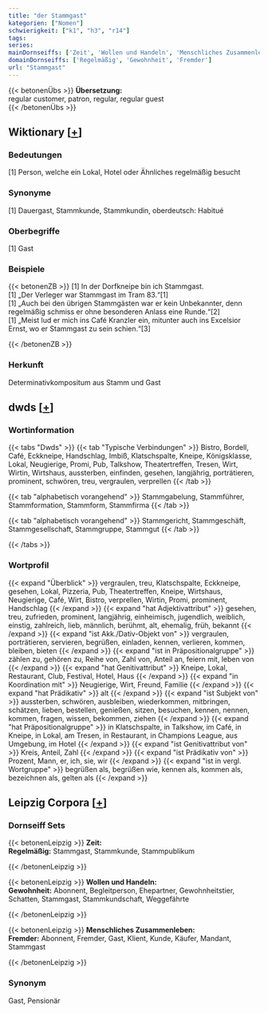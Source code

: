 ```yaml
---
title: "der Stammgast"
kategorien: ["Nomen"]
schwierigkeit: ["k1", "h3", "r14"]
tags:
series:
mainDornseiffs: ['Zeit', 'Wollen und Handeln', 'Menschliches Zusammenleben']
domainDornseiffs: ['Regelmäßig', 'Gewohnheit', 'Fremder']
url: "Stammgast"
---
```


{{< betonenÜbs >}}
**Übersetzung:**  
regular customer, patron, regular, regular guest  
{{< /betonenÜbs >}}

## Wiktionary [[+](https://de.wiktionary.org/wiki/Stammgast)]

### Bedeutungen
[1] Person, welche ein Lokal, Hotel oder Ähnliches regelmäßig besucht  

### Synonyme
[1] Dauergast,  Stammkunde, Stammkundin, oberdeutsch: Habitué  

### Oberbegriffe
[1] Gast  

### Beispiele
{{< betonenZB >}}
[1] In der Dorfkneipe bin ich Stammgast.  
[1] „Der Verleger war Stammgast im Tram 83.“[1]  
[1] „Auch bei den übrigen Stammgästen war er kein Unbekannter, denn regelmäßig schmiss er ohne besonderen Anlass eine Runde.“[2]  
[1] „Meist lud er mich ins Café Kranzler ein, mitunter auch ins Excelsior Ernst, wo er Stammgast zu sein schien.“[3]  

{{< /betonenZB >}}
### Herkunft
Determinativkompositum aus Stamm und Gast  



## dwds [[+](https://www.dwds.de/wb/Stammgast)]

### Wortinformation
{{< tabs "Dwds" >}}
{{< tab "Typische Verbindungen" >}}
Bistro, Bordell, Café, Eckkneipe, Handschlag, Imbiß, Klatschspalte, Kneipe, Königsklasse, Lokal, Neugierige, Promi, Pub, Talkshow, Theatertreffen, Tresen, Wirt, Wirtin, Wirtshaus, aussterben, einfinden, gesehen, langjährig, porträtieren, prominent, schwören, treu, vergraulen, verprellen
{{< /tab >}}

{{< tab "alphabetisch vorangehend" >}}
Stammgabelung, Stammführer, Stammformation, Stammform, Stammfirma
{{< /tab >}}

{{< tab "alphabetisch vorangehend" >}}
Stammgericht, Stammgeschäft, Stammgesellschaft, Stammgruppe, Stammgut
{{< /tab >}}

{{< /tabs >}}

### Wortprofil
{{< expand "Überblick" >}} vergraulen, treu, Klatschspalte, Eckkneipe, gesehen, Lokal, Pizzeria, Pub, Theatertreffen, Kneipe, Wirtshaus, Neugierige, Café, Wirt, Bistro, verprellen, Wirtin, Promi, prominent, Handschlag {{< /expand >}}
{{< expand "hat Adjektivattribut" >}} gesehen, treu, zufrieden, prominent, langjährig, einheimisch, jugendlich, weiblich, einstig, zahlreich, lieb, männlich, berühmt, alt, ehemalig, früh, bekannt {{< /expand >}}
{{< expand "ist Akk./Dativ-Objekt von" >}} vergraulen, porträtieren, servieren, begrüßen, einladen, kennen, verlieren, kommen, bleiben, bieten {{< /expand >}}
{{< expand "ist in Präpositionalgruppe" >}} zählen zu, gehören zu, Reihe von, Zahl von, Anteil an, feiern mit, leben von {{< /expand >}}
{{< expand "hat Genitivattribut" >}} Kneipe, Lokal, Restaurant, Club, Festival, Hotel, Haus {{< /expand >}}
{{< expand "in Koordination mit" >}} Neugierige, Wirt, Freund, Familie {{< /expand >}}
{{< expand "hat Prädikativ" >}} alt {{< /expand >}}
{{< expand "ist Subjekt von" >}} aussterben, schwören, ausbleiben, wiederkommen, mitbringen, schätzen, lieben, bestellen, genießen, sitzen, besuchen, kennen, nennen, kommen, fragen, wissen, bekommen, ziehen {{< /expand >}}
{{< expand "hat Präpositionalgruppe" >}} in Klatschspalte, in Talkshow, im Café, in Kneipe, in Lokal, am Tresen, in Restaurant, in Champions League, aus Umgebung, im Hotel {{< /expand >}}
{{< expand "ist Genitivattribut von" >}} Kreis, Anteil, Zahl {{< /expand >}}
{{< expand "ist Prädikativ von" >}} Prozent, Mann, er, ich, sie, wir {{< /expand >}}
{{< expand "ist in vergl. Wortgruppe" >}} begrüßen als, begrüßen wie, kennen als, kommen als, bezeichnen als, gelten als {{< /expand >}}

## Leipzig Corpora [[+](https://corpora.uni-leipzig.de/en/res?word=Stammgast&corpusId=deu_newscrawl-public_2018)]

### Dornseiff Sets
{{< betonenLeipzig >}}
**Zeit:**  
**Regelmäßig:** Stammgast, Stammkunde, Stammpublikum  

{{< /betonenLeipzig >}}


{{< betonenLeipzig >}}
**Wollen und Handeln:**  
**Gewohnheit:** Abonnent, Begleitperson, Ehepartner, Gewohnheitstier, Schatten, Stammgast, Stammkundschaft, Weggefährte  

{{< /betonenLeipzig >}}


{{< betonenLeipzig >}}
**Menschliches Zusammenleben:**  
**Fremder:** Abonnent, Fremder, Gast, Klient, Kunde, Käufer, Mandant, Stammgast  

{{< /betonenLeipzig >}}

### Synonym
Gast, Pensionär

